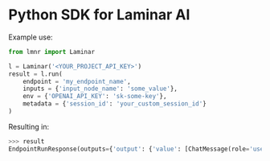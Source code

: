 # Python SDK for Laminar AI

Example use:

```python
from lmnr import Laminar

l = Laminar('<YOUR_PROJECT_API_KEY>')
result = l.run(
    endpoint = 'my_endpoint_name',
    inputs = {'input_node_name': 'some_value'},
    env = {'OPENAI_API_KEY': 'sk-some-key'},
    metadata = {'session_id': 'your_custom_session_id'}
)
```

Resulting in:

```python
>>> result
EndpointRunResponse(outputs={'output': {'value': [ChatMessage(role='user', content='hello')]}}, run_id='53b012d5-5759-48a6-a9c5-0011610e3669')
```